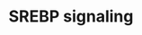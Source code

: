 ---
annotations:
- type: Pathway Ontology
  value: sterol regulatory element-binding protein signaling pathway
- type: Disease Ontology
  value: obsolete hypercholesterolemia
- type: Pathway Ontology
  value: sterol regulatory element-binding protein signaling pathway
- type: Pathway Ontology
  value: cholesterol biosynthetic pathway
- type: Cell Type Ontology
  value: hepatocyte
- type: Pathway Ontology
  value: fatty acid biosynthetic pathway
authors:
- Mkutmon
- MaintBot
- Eweitz
description: 'Sterol regulatory element-binding proteins (SREBPs) are membrane-bound
  proteins that act as transcription factors. They regulate lipid, especially cholesterol,
  biosynthesis and uptake at a transcriptional level to maintain cellular lipid homeostasis.
  In addition, SREBP appears to be involved in a variety of other cellular processes.
  This pathway of SREBP focusses on the regulation of lipid metabolism by SREBP. The
  data on which this pathway is based, is derived from a variety of in vitro and in
  vivo studies using different species, including mouse, rat, hamster and human.  This
  pathway served as the basis for a review about SREBP that was published in Genes
  and Nutrition: [http://www.ncbi.nlm.nih.gov/pubmed/23516131 PubMed].'
last-edited: 2021-05-07
organisms:
- Bos taurus
redirect_from:
- /index.php/Pathway:WP3194
- /instance/WP3194
schema-jsonld:
- '@context': https://schema.org/
  '@id': https://wikipathways.github.io/pathways/WP3194.html
  '@type': Dataset
  creator:
    '@type': Organization
    name: WikiPathways
  description: 'Sterol regulatory element-binding proteins (SREBPs) are membrane-bound
    proteins that act as transcription factors. They regulate lipid, especially cholesterol,
    biosynthesis and uptake at a transcriptional level to maintain cellular lipid
    homeostasis. In addition, SREBP appears to be involved in a variety of other cellular
    processes. This pathway of SREBP focusses on the regulation of lipid metabolism
    by SREBP. The data on which this pathway is based, is derived from a variety of
    in vitro and in vivo studies using different species, including mouse, rat, hamster
    and human.  This pathway served as the basis for a review about SREBP that was
    published in Genes and Nutrition: [http://www.ncbi.nlm.nih.gov/pubmed/23516131
    PubMed].'
  keywords:
  - SEC23A
  - PUFAs
  - Cholesterol
  - GPAM
  - CDK8
  - PRKAB1
  - KPNB1
  - SQLE
  - SAR1A
  - PRKAG2
  - PPARGC1B
  - PRKAG3
  - MVD
  - bta-mir-33b
  - PIK3CA
  - DBI
  - PRKACA
  - MTOR
  - SP1
  - HMGCR
  - SEC23B
  - bta-mir-33a
  - SIRT1
  - SEC24A
  - Oxysterols
  - FDPS
  - FDFT1
  - AMFR
  - PRKAA2
  - MBTPS2
  - SEC24C
  - INSIG2
  - CREB1
  - PPARG
  - Glucose
  - SAR1B
  - LPIN1
  - PRKAB2
  - SEC31B
  - SCARB1
  - LDLR
  - Glutamine
  - SREBF2
  - SREBF1
  - ACACA
  - UFAs
  - NFYA
  - RBP4
  - LSS
  - INSIG1
  - FASN
  - HMGCS1
  - SCD
  - PRKAA1
  - FGF21
  - NR1H2
  - Insulin
  - PRKAG1
  - ACSS1
  - AKT1
  - IDI1
  - GSK3A
  - LPL
  - SEC24B
  - YY1
  - SEC24D
  - SEC13
  - CATHL3
  - MDH1
  - ATF6
  - SCAP
  - SEC31A
  - CYP51A1
  - MBTPS1
  - MED15
  - RNF139
  - ACLY
  license: CC0
  name: SREBP signaling
seo: CreativeWork
title: SREBP signaling
wpid: WP3194
---